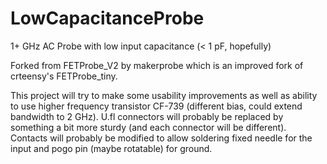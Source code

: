 # LowCapacitanceProbe
1+ GHz AC Probe with low input capacitance (< 1 pF, hopefully)

Forked from FETProbe_V2 by makerprobe which is an improved fork of crteensy's FETProbe_tiny.

This project will try to make some usability improvements as well as ability to use higher frequency transistor CF-739 (different bias, could extend bandwidth to 2 GHz). U.fl connectors will probably be replaced by something a bit more sturdy (and each connector will be different). Contacts will probably be modified to allow soldering fixed needle for the input and pogo pin (maybe rotatable) for ground.
